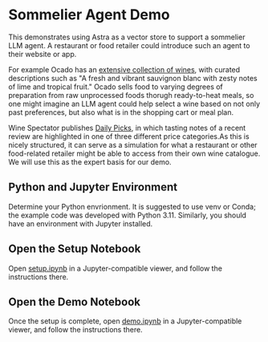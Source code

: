 # Sommelier Agent Demo

This demonstrates using Astra as a vector store to support a sommelier LLM agent. A restaurant or food retailer could introduce such an 
agent to their website or app.

For example Ocado has an [extensive collection of wines](https://www.ocado.com/browse/beer-wine-spirits-43510/wine-135827),
with curated descriptions such as "A fresh and vibrant sauvignon blanc with zesty notes of lime and tropical fruit." Ocado sells food to 
varying degrees of preparation from raw unprocessed foods thorugh ready-to-heat meals, so one might imagine an LLM agent could help 
select a wine based on not only past preferences, but also what is in the shopping cart or meal plan.

Wine Spectator publishes [Daily Picks](https://www.winespectator.com/dailypicks), in which tasting notes of a recent review are highlighted
in one of three different price categories.As this is nicely structured, it can serve as a simulation for what a restaurant or other 
food-related retailer might be able to access from their own wine catalogue. We will use this as the expert basis for our demo.

## Python and Jupyter Environment
Determine your Python envrionment. It is suggested to use venv or Conda; the example code was developed with Python 3.11. Similarly,
you should have an environment with Jupyter installed.

## Open the Setup Notebook
Open [setup.ipynb](setup.ipynb) in a Jupyter-compatible viewer, and follow the instructions there.

## Open the Demo Notebook
Once the setup is complete, open [demo.ipynb](demo.ipynb) in a Jupyter-compatible viewer, and follow the instructions there.

